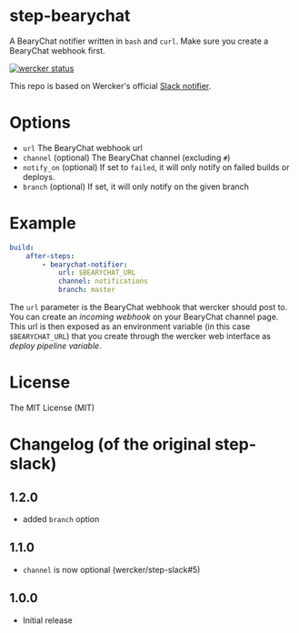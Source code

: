 # step-bearychat

A BearyChat notifier written in `bash` and `curl`. Make sure you create a BearyChat
webhook first.

[![wercker status](https://app.wercker.com/status/5739ae8f6701b8335f043d2c/s "wercker status")](https://app.wercker.com/project/bykey/5739ae8f6701b8335f043d2c)

This repo is based on Wercker's official [Slack notifier](https://github.com/wercker/step-slack).

# Options

- `url` The BearyChat webhook url
- `channel` (optional) The BearyChat channel (excluding `#`)
- `notify_on` (optional) If set to `failed`, it will only notify on failed
builds or deploys.
- `branch` (optional) If set, it will only notify on the given branch


# Example

```yaml
build:
    after-steps:
        - bearychat-notifier:
            url: $BEARYCHAT_URL
            channel: notifications
            branch: master
```

The `url` parameter is the BearyChat webhook that wercker should post to.
You can create an *incoming webhook* on your BearyChat channel page.
This url is then exposed as an environment variable (in this case
`$BEARYCHAT_URL`) that you create through the wercker web interface as *deploy pipeline variable*.

# License

The MIT License (MIT)

# Changelog (of the original step-slack)

## 1.2.0

- added `branch` option

## 1.1.0

- `channel` is now optional (wercker/step-slack#5)

## 1.0.0

- Initial release
